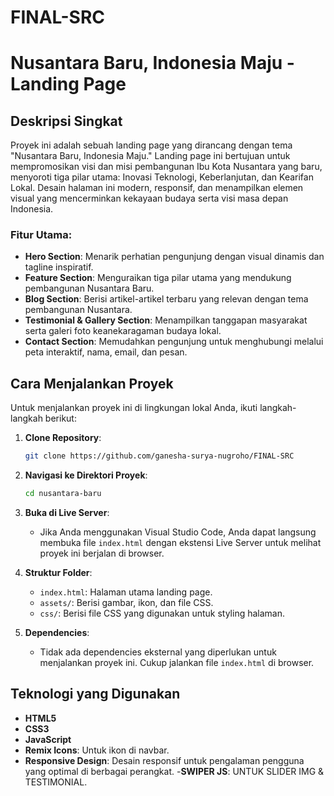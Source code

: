 # FINAL-SRC
# Nusantara Baru, Indonesia Maju - Landing Page

## Deskripsi Singkat

Proyek ini adalah sebuah landing page yang dirancang dengan tema "Nusantara Baru, Indonesia Maju." Landing page ini bertujuan untuk mempromosikan visi dan misi pembangunan Ibu Kota Nusantara yang baru, menyoroti tiga pilar utama: Inovasi Teknologi, Keberlanjutan, dan Kearifan Lokal. Desain halaman ini modern, responsif, dan menampilkan elemen visual yang mencerminkan kekayaan budaya serta visi masa depan Indonesia.

### Fitur Utama:
- **Hero Section**: Menarik perhatian pengunjung dengan visual dinamis dan tagline inspiratif.
- **Feature Section**: Menguraikan tiga pilar utama yang mendukung pembangunan Nusantara Baru.
- **Blog Section**: Berisi artikel-artikel terbaru yang relevan dengan tema pembangunan Nusantara.
- **Testimonial & Gallery Section**: Menampilkan tanggapan masyarakat serta galeri foto keanekaragaman budaya lokal.
- **Contact Section**: Memudahkan pengunjung untuk menghubungi melalui peta interaktif, nama, email, dan pesan.

## Cara Menjalankan Proyek

Untuk menjalankan proyek ini di lingkungan lokal Anda, ikuti langkah-langkah berikut:

1. **Clone Repository**:
   ```bash
   git clone https://github.com/ganesha-surya-nugroho/FINAL-SRC
   ```

2. **Navigasi ke Direktori Proyek**:
   ```bash
   cd nusantara-baru
   ```

3. **Buka di Live Server**:
   - Jika Anda menggunakan Visual Studio Code, Anda dapat langsung membuka file `index.html` dengan ekstensi Live Server untuk melihat proyek ini berjalan di browser.

4. **Struktur Folder**:
   - `index.html`: Halaman utama landing page.
   - `assets/`: Berisi gambar, ikon, dan file CSS.
   - `css/`: Berisi file CSS yang digunakan untuk styling halaman.

5. **Dependencies**:
   - Tidak ada dependencies eksternal yang diperlukan untuk menjalankan proyek ini. Cukup jalankan file `index.html` di browser.

## Teknologi yang Digunakan

- **HTML5**
- **CSS3**
- **JavaScript**
- **Remix Icons**: Untuk ikon di navbar.
- **Responsive Design**: Desain responsif untuk pengalaman pengguna yang optimal di berbagai perangkat.
-**SWIPER JS**: UNTUK SLIDER IMG & TESTIMONIAL.

